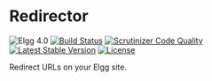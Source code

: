 # Redirector

![Elgg 4.0](https://img.shields.io/badge/Elgg-4.0-green.svg)
[![Build Status](https://scrutinizer-ci.com/g/ColdTrick/redirector/badges/build.png?b=master)](https://scrutinizer-ci.com/g/ColdTrick/redirector/build-status/master)
[![Scrutinizer Code Quality](https://scrutinizer-ci.com/g/ColdTrick/redirector/badges/quality-score.png?b=master)](https://scrutinizer-ci.com/g/ColdTrick/redirector/?branch=master)
[![Latest Stable Version](https://poser.pugx.org/coldtrick/redirector/v/stable.svg)](https://packagist.org/packages/coldtrick/redirector)
[![License](https://poser.pugx.org/coldtrick/redirector/license.svg)](https://packagist.org/packages/coldtrick/redirector)

Redirect URLs on your Elgg site.
